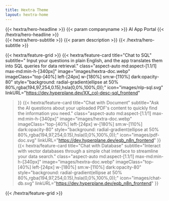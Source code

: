 ```yaml
---
title: Hextra Theme
layout: hextra-home
---
```


<div class="mt-4 mb-4">
{{< hextra/hero-headline >}}
  {{< param companyname >}} AI App Portal
{{< /hextra/hero-headline >}}
</div>

<div class="mb-12">
{{< hextra/hero-subtitle >}}
  {{< param description >}}
{{< /hextra/hero-subtitle >}}
</div>

<div class="mt-6"></div>

{{< hextra/feature-grid >}}
  {{< hextra/feature-card
    title="Chat to SQL"
    subtitle=" Input your questions in plain English, and the app translates them into SQL queries for data retrieval."
    class="aspect-auto md:aspect-[1.1/1] max-md:min-h-[340px]"
    image="images/hextra-doc.webp"
    imageClass="top-[40%] left-[24px] w-[180%] sm:w-[110%] dark:opacity-80"
    style="background: radial-gradient(ellipse at 50% 80%,rgba(194,97,254,0.15),hsla(0,0%,100%,0));"
    icon="images/nlp-sql.svg"
    linkURL="https://dev.hyperplane.dev/XX_col-desc-sql_frontend"
  >}}
  {{< hextra/feature-card
    title="Chat with Document"
    subtitle="Ask the AI questions about your uploaded PDF's content to quickly find the information you need."
    class="aspect-auto md:aspect-[1.1/1] max-md:min-h-[340px]"
    image="images/hextra-doc.webp"
    imageClass="top-[40%] left-[24px] w-[180%] sm:w-[110%] dark:opacity-80"
    style="background: radial-gradient(ellipse at 50% 80%,rgba(194,97,254,0.15),hsla(0,0%,100%,0));"
    icon="images/pdf-doc.svg"
    linkURL="https://dev.hyperplane.dev/eqb_n8n_frontend"
  >}}
  {{< hextra/feature-card
    title="Chat with Database"
    subtitle="Interact with vector databases through a simple chat interface to streamline your data search."
    class="aspect-auto md:aspect-[1.1/1] max-md:min-h-[340px]"
    image="images/hextra-doc.webp"
    imageClass="top-[40%] left-[24px] w-[180%] sm:w-[110%] dark:opacity-80"
    style="background: radial-gradient(ellipse at 50% 80%,rgba(194,97,254,0.15),hsla(0,0%,100%,0));"
    icon="images/chat-db.svg"
    linkURL="https://dev.hyperplane.dev/eqb_n8n_frontend"
  >}}  

{{< /hextra/feature-grid >}}
